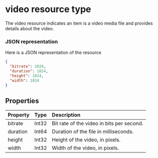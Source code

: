 # video resource type

The video resource indicates an item is a video media file and provides details about the video.

### JSON representation

Here is a JSON representation of the resource

<!-- {
  "blockType": "resource",
  "optionalProperties": [

  ],
  "@odata.type": "microsoft.graph.video"
}-->

```json
{
  "bitrate": 1024,
  "duration": 1024,
  "height": 1024,
  "width": 1024
}
```
## Properties
| Property  | Type   | Description                               |
|:----------|:-------|:------------------------------------------|
| bitrate   | Int32  | Bit rate of the video in bits per second. |
| duration  | Int64  | Duration of the file in milliseconds.     |
| height    | Int32  | Height of the video, in pixels.           |
| width     | Int32  | Width of the video, in pixels.            |

<!-- uuid: 8fcb5dbc-d5aa-4681-8e31-b001d5168d79
2015-10-25 14:57:30 UTC -->
<!-- {
  "type": "#page.annotation",
  "description": "video resource",
  "keywords": "",
  "section": "documentation",
  "tocPath": ""
}-->